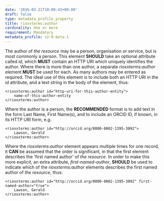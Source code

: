 ```yaml
---
date: '2016-03-21T10:00:43+00:00'
draft: false
type: metadata_profile_property
title: rioxxterms:author
cardinality: One or more
requirement: Mandatory
metadata_profile: v2-0-beta-1
---
```

The author of *the resource* may be a person, organisation or service, but is most commonly a person. This element **SHOULD** take an optional attribute called *id*, which **MUST** contain an HTTP URI which uniquely identifies the author. Where there is more than one author, a separate *rioxxterms:author* element **MUST** be used for each.
As many authors may be entered as required. The ideal use of this element is to include both an HTTP URI in the *id* attribute, and a text string in the body of the element, thus:

    <rioxxterms:author id="http-uri-for-this-author-entity">
        name-of-this-author-entity
    </rioxxterms:author>

Where the author is a person, the **RECOMMENDED** format is to add text in the form Last Name, First Name(s), and to include an ORCID ID, if known, in its HTTP URI form, e.g. 

    <rioxxterms:author id="http://orcid.org/0000-0002-1395-3092">
        Lawson, Gerald
    </rioxxterms:author>

Where the *rioxxterms:author* element appears multiple times for one record, it **CAN** be assumed that the order is significant, in that the first element describes the &#39;first named author&#39; of *the resource*. In order to make this more explicit, an extra attribute, *first-named-author*, **SHOULD** be used to indicate which of the *rioxxterms:author* elements describes the first named author of *the resource*, thus:

    <rioxxterms:author id="http://orcid.org/0000-0002-1395-3092" first-named-author="true">
        Lawson, Gerald
    </rioxxterms:author>
